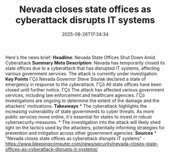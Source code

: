 ﻿---
title: "Nevada closes state offices as cyberattack disrupts IT systems"
date: "2025-08-26T17:34:34"
category: "Markets"
summary: ""
slug: "nevada closes state offices as cyberattack disrupts it syste"
source_urls:
  - "https://www.bleepingcomputer.com/news/security/nevada-closes-state-offices-as-cyberattack-disrupts-it-systems/"
seo:
  title: "Nevada closes state offices as cyberattack disrupts IT systems | Hash n Hedge"
  description: ""
  keywords: ["news", "markets", "brief"]
---
Here's the news brief:  **Headline**: Nevada State Offices Shut Down Amid Cyberattack  **Summary Meta Description**: Nevada has temporarily closed its state offices due to a cyberattack that has disrupted IT systems, affecting various government services. The attack is currently under investigation.  **Key Points**  ΓÇó Nevada Governor Steve Sisolak declared a state of emergency in response to the cyberattack. ΓÇó All state offices have been closed until further notice. ΓÇó The attack has affected various government services, including law enforcement and healthcare agencies. ΓÇó Investigations are ongoing to determine the extent of the damage and the attackers' motivations.  **Takeaways**  * The cyberattack highlights the increasing vulnerability of state governments to cyber threats. As more public services move online, it's essential for states to invest in robust cybersecurity measures. * The investigation into the attack will likely shed light on the tactics used by the attackers, potentially informing strategies for prevention and mitigation across other government agencies.  **Sources**  * "Nevada closes state offices as cyberattack disrupts IT systems" - https://www.bleepingcomputer.com/news/security/nevada-closes-state-offices-as-cyberattack-disrupts-it-systems/ 
